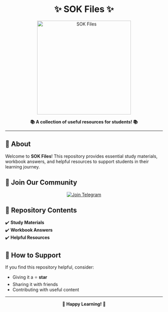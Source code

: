 <h1 align="center">✨ SOK Files ✨</h1>

<p align="center">
  <img src="https://github.com/user-attachments/assets/47540fe4-337b-4bef-be5e-a433dafd60cf" alt="SOK Files" width="300"/>
</p>

<p align="center">
  <b>📚 A collection of useful resources for students! 📚</b>
</p>

---

## 📖 About
Welcome to **SOK Files**! This repository provides essential study materials, workbook answers, and helpful resources to support students in their learning journey.

## 📢 Join Our Community
<p align="center">
  <a href="https://t.me/students_of_klu">
    <img src="https://img.shields.io/badge/Telegram-Join%20Now-blue?style=for-the-badge&logo=telegram" alt="Join Telegram"/>
  </a>
</p>

## 📂 Repository Contents
✔️ **Study Materials**  
✔️ **Workbook Answers**  
✔️ **Helpful Resources**  

## 🌟 How to Support
If you find this repository helpful, consider:
- Giving it a ⭐ **star**
- Sharing it with friends
- Contributing with useful content

---
<p align="center">🚀 <b>Happy Learning!</b> 🚀</p>
